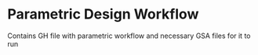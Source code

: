 # Parametric Design Workflow

Contains GH file with parametric workflow and necessary GSA files for it to run
